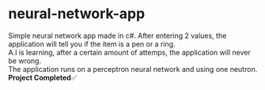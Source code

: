 # neural-network-app
Simple neural network app made in c#. After entering 2 values, the application will tell you if the item is a pen or a ring. <br>
A.I is learning, after a certain amount of attemps, the application will never be wrong. <br>
The application runs on a perceptron neural network and using one neutron.<br>
<b>Project Completed</b>:white_check_mark:
